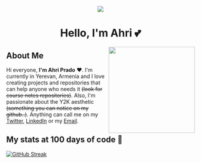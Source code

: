 <p align="center">
<img src="https://user-images.githubusercontent.com/108016103/178161731-f98fe483-9d67-4d18-8400-f32bab646b77.gif">
</p>

<h1 align="center">Hello, I'm Ahri 💕</h1>
<img src="https://user-images.githubusercontent.com/108016103/178162146-f878ff74-18c6-4495-bdd6-6b756758d3a0.gif" height="230em" align="right">
<h2>About Me</h2>

Hi everyone, <b>I'm Ahri Prado</b> ❤️. I'm currently in Yerevan, Armenia and I love creating projects and repositories that can help anyone who needs it <s>(look for course notes repositories)</s>. Also, I'm passionate about the Y2K aesthetic <s>(something you can notice on my github..)</s>. Anything can call me on my <a href="twitter.com/ahricodes">Twitter</a>, <a href="https://www.linkedin.com/in/arianne-prado-979a1b244/">LinkedIn</a> or my <a href="mailto:yurbashian@gmail.com?subject=Hello%20Ahri!&body=Hello%20Ahri%2C%20I%20saw%20your%20github%20page...">Email</a>.

## My stats at 100 days of code 🦊
[![GitHub Streak](http://github-readme-streak-stats.herokuapp.com?user=ahristudies&theme=omni)](https://git.io/streak-stats)



